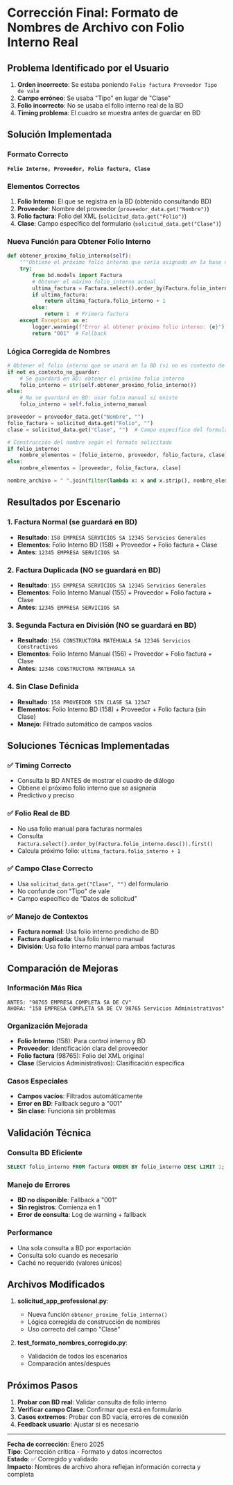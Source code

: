 # Corrección Final: Formato de Nombres de Archivo con Folio Interno Real

## Problema Identificado por el Usuario

1. **Orden incorrecto**: Se estaba poniendo `Folio factura Proveedor Tipo de vale`
2. **Campo erróneo**: Se usaba "Tipo" en lugar de "Clase"
3. **Folio incorrecto**: No se usaba el folio interno real de la BD
4. **Timing problema**: El cuadro se muestra antes de guardar en BD

## Solución Implementada

### Formato Correcto
**`Folio Interno, Proveedor, Folio factura, Clase`**

### Elementos Correctos
1. **Folio Interno**: El que se registra en la BD (obtenido consultando BD)
2. **Proveedor**: Nombre del proveedor (`proveedor_data.get("Nombre")`)
3. **Folio factura**: Folio del XML (`solicitud_data.get("Folio")`)
4. **Clase**: Campo específico del formulario (`solicitud_data.get("Clase")`)

### Nueva Función para Obtener Folio Interno
```python
def obtener_proximo_folio_interno(self):
    """Obtiene el próximo folio interno que sería asignado en la base de datos."""
    try:
        from bd.models import Factura
        # Obtener el máximo folio_interno actual
        ultima_factura = Factura.select().order_by(Factura.folio_interno.desc()).first()
        if ultima_factura:
            return ultima_factura.folio_interno + 1
        else:
            return 1  # Primera factura
    except Exception as e:
        logger.warning(f"Error al obtener próximo folio interno: {e}")
        return "001"  # Fallback
```

### Lógica Corregida de Nombres
```python
# Obtener el folio interno que se usará en la BD (si no es contexto de no guardar)
if not es_contexto_no_guardar:
    # Se guardará en BD: obtener el próximo folio interno
    folio_interno = str(self.obtener_proximo_folio_interno())
else:
    # No se guardará en BD: usar folio manual si existe
    folio_interno = self.folio_interno_manual

proveedor = proveedor_data.get("Nombre", "")
folio_factura = solicitud_data.get("Folio", "")
clase = solicitud_data.get("Clase", "")  # Campo específico del formulario

# Construcción del nombre según el formato solicitado
if folio_interno:
    nombre_elementos = [folio_interno, proveedor, folio_factura, clase]
else:
    nombre_elementos = [proveedor, folio_factura, clase]

nombre_archivo = " ".join(filter(lambda x: x and x.strip(), nombre_elementos))
```

## Resultados por Escenario

### 1. Factura Normal (se guardará en BD)
- **Resultado**: `158 EMPRESA SERVICIOS SA 12345 Servicios Generales`
- **Elementos**: Folio Interno BD (158) + Proveedor + Folio factura + Clase
- **Antes**: `12345 EMPRESA SERVICIOS SA`

### 2. Factura Duplicada (NO se guardará en BD)
- **Resultado**: `155 EMPRESA SERVICIOS SA 12345 Servicios Generales`
- **Elementos**: Folio Interno Manual (155) + Proveedor + Folio factura + Clase
- **Antes**: `12345 EMPRESA SERVICIOS SA`

### 3. Segunda Factura en División (NO se guardará en BD)
- **Resultado**: `156 CONSTRUCTORA MATEHUALA SA 12346 Servicios Constructivos`
- **Elementos**: Folio Interno Manual (156) + Proveedor + Folio factura + Clase
- **Antes**: `12346 CONSTRUCTORA MATEHUALA SA`

### 4. Sin Clase Definida
- **Resultado**: `158 PROVEEDOR SIN CLASE SA 12347`
- **Elementos**: Folio Interno BD (158) + Proveedor + Folio factura (sin Clase)
- **Manejo**: Filtrado automático de campos vacíos

## Soluciones Técnicas Implementadas

### ✅ **Timing Correcto**
- Consulta la BD ANTES de mostrar el cuadro de diálogo
- Obtiene el próximo folio interno que se asignaría
- Predictivo y preciso

### ✅ **Folio Real de BD**
- No usa folio manual para facturas normales
- Consulta `Factura.select().order_by(Factura.folio_interno.desc()).first()`
- Calcula próximo folio: `ultima_factura.folio_interno + 1`

### ✅ **Campo Clase Correcto**
- Usa `solicitud_data.get("Clase", "")` del formulario
- No confunde con "Tipo" de vale
- Campo específico de "Datos de solicitud"

### ✅ **Manejo de Contextos**
- **Factura normal**: Usa folio interno predicho de BD
- **Factura duplicada**: Usa folio interno manual
- **División**: Usa folio interno manual para ambas facturas

## Comparación de Mejoras

### Información Más Rica
```
ANTES: "98765 EMPRESA COMPLETA SA DE CV"
AHORA: "158 EMPRESA COMPLETA SA DE CV 98765 Servicios Administrativos"
```

### Organización Mejorada
- **Folio Interno** (158): Para control interno y BD
- **Proveedor**: Identificación clara del proveedor
- **Folio factura** (98765): Folio del XML original
- **Clase** (Servicios Administrativos): Clasificación específica

### Casos Especiales
- **Campos vacíos**: Filtrados automáticamente
- **Error en BD**: Fallback seguro a "001"
- **Sin clase**: Funciona sin problemas

## Validación Técnica

### Consulta BD Eficiente
```sql
SELECT folio_interno FROM factura ORDER BY folio_interno DESC LIMIT 1;
```

### Manejo de Errores
- **BD no disponible**: Fallback a "001"
- **Sin registros**: Comienza en 1
- **Error de consulta**: Log de warning + fallback

### Performance
- Una sola consulta a BD por exportación
- Consulta solo cuando es necesario
- Caché no requerido (valores únicos)

## Archivos Modificados

1. **solicitud_app_professional.py**: 
   - Nueva función `obtener_proximo_folio_interno()`
   - Lógica corregida de construcción de nombres
   - Uso correcto del campo "Clase"

2. **test_formato_nombres_corregido.py**: 
   - Validación de todos los escenarios
   - Comparación antes/después

## Próximos Pasos

1. **Probar con BD real**: Validar consulta de folio interno
2. **Verificar campo Clase**: Confirmar que está en formulario
3. **Casos extremos**: Probar con BD vacía, errores de conexión
4. **Feedback usuario**: Ajustar si es necesario

---
**Fecha de corrección**: Enero 2025  
**Tipo**: Corrección crítica - Formato y datos incorrectos  
**Estado**: ✅ Corregido y validado  
**Impacto**: Nombres de archivo ahora reflejan información correcta y completa
